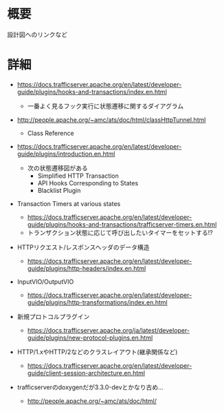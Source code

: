 # 概要
設計図へのリンクなど

# 詳細

- https://docs.trafficserver.apache.org/en/latest/developer-guide/plugins/hooks-and-transactions/index.en.html
  - 一番よく見るフック実行に状態遷移に関するダイアグラム

- http://people.apache.org/~amc/ats/doc/html/classHttpTunnel.html
  - Class Reference

- https://docs.trafficserver.apache.org/en/latest/developer-guide/plugins/introduction.en.html
  - 次の状態遷移図がある
    - Simplified HTTP Transaction
    - API Hooks Corresponding to States
    - Blacklist Plugin

- Transaction Timers at various states
  - https://docs.trafficserver.apache.org/en/latest/developer-guide/plugins/hooks-and-transactions/trafficserver-timers.en.html
  - トランザクション状態に応じて呼び出したいタイマーをセットする!?

- HTTPリクエスト/レスポンスヘッダのデータ構造
  - https://docs.trafficserver.apache.org/en/latest/developer-guide/plugins/http-headers/index.en.html

- InputVIO/OutputVIO
  - https://docs.trafficserver.apache.org/en/latest/developer-guide/plugins/http-transformations/index.en.html

- 新規プロトコルプラグイン
  - https://docs.trafficserver.apache.org/ja/latest/developer-guide/plugins/new-protocol-plugins.en.html

- HTTP/1.xやHTTP/2などのクラスレイアウト(継承関係など)
  - https://docs.trafficserver.apache.org/en/latest/developer-guide/client-session-architecture.en.html

- trafficserverのdoxygenだが3.3.0-devとかなり古め...
  - http://people.apache.org/~amc/ats/doc/html/
